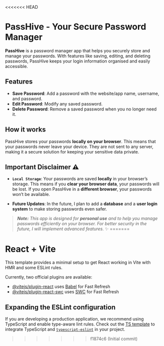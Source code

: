 <<<<<<< HEAD
# PassHive - Your Secure Password Manager

**PassHive** is a password manager app that helps you securely store and manage your passwords. With features like saving, editing, and deleting passwords, PassHive keeps your login information organised and easily accessible.

## Features
- **Save Password**: Add a password with the website/app name, username, and password.
- **Edit Password**: Modify any saved password.
- **Delete Password**: Remove a saved password when you no longer need it.

## How it works
PassHive stores your passwords **locally on your browser**. This means that your passwords never leave your device. They are not sent to any server, making it a secure solution for keeping your sensitive data private.

## Important Disclaimer ⚠️
- **`Local Storage`**: Your passwords are saved **locally** in your browser’s storage. This means if you **clear your browser data**, your passwords will be lost. If you open PassHive in a **different browser**, your passwords won’t be available.

- **Future Updates**: In the future, I plan to add a **database** and a **user login system** to make storing passwords even safer.

> _**Note:** This app is designed for **personal use** and to help you manage passwords efficiently on your browser. For better security in the future, I will implement advanced features._ ✨
=======
# React + Vite

This template provides a minimal setup to get React working in Vite with HMR and some ESLint rules.

Currently, two official plugins are available:

- [@vitejs/plugin-react](https://github.com/vitejs/vite-plugin-react/blob/main/packages/plugin-react/README.md) uses [Babel](https://babeljs.io/) for Fast Refresh
- [@vitejs/plugin-react-swc](https://github.com/vitejs/vite-plugin-react-swc) uses [SWC](https://swc.rs/) for Fast Refresh

## Expanding the ESLint configuration

If you are developing a production application, we recommend using TypeScript and enable type-aware lint rules. Check out the [TS template](https://github.com/vitejs/vite/tree/main/packages/create-vite/template-react-ts) to integrate TypeScript and [`typescript-eslint`](https://typescript-eslint.io) in your project.
>>>>>>> f1874c6 (Initial commit)
